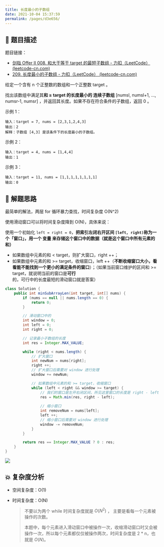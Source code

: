 ```yaml
---
title: 长度最小的子数组
date: 2021-10-04 15:37:59
permalink: /pages/d3e656/
---
```


## 📃 题目描述

题目链接：

- [剑指 Offer II 008. 和大于等于 target 的最短子数组 - 力扣（LeetCode） (leetcode-cn.com)](https://leetcode-cn.com/problems/2VG8Kg/)
- [209. 长度最小的子数组 - 力扣（LeetCode） (leetcode-cn.com)](https://leetcode-cn.com/problems/minimum-size-subarray-sum/)

给定一个含有 n 个正整数的数组和一个正整数 target 。

找出该数组中满足其**和 ≥ target 的长度最小的 连续子数组** [numsl, numsl+1, ..., numsr-1, numsr] ，并返回其长度。如果不存在符合条件的子数组，返回 0 。

示例 1：

```
输入：target = 7, nums = [2,3,1,2,4,3]
输出：2
解释：子数组 [4,3] 是该条件下的长度最小的子数组。
```

示例 2：

```
输入：target = 4, nums = [1,4,4]
输出：1
```

示例 3：

```
输入：target = 11, nums = [1,1,1,1,1,1,1,1]
输出：0
```

## 🔔 解题思路

最简单的解法，两层 for 循环暴力查找，时间复杂度 O(N^2)

使用滑动窗口可以将时间复杂度降到 O(N)，具体来说：

使用一个初始化 `left = right = 0`，**把索引左闭右开区间 `[left, right)`称为一个「窗口」，用一个 变量 来存储这个窗口中的数据（就是这个窗口中所有元素的和）**

- 如果数组中元素的和 < target，则扩大窗口，right ++；
- 如果数组中元素的和 >= target，收缩窗口，left ++（**不断收缩窗口大小，看看能不能找到一个更小的满足条件的窗口**）；（如果当前窗口维护的区间和  >= target，就说明当前的窗口是**可行**的，可行中的长度最短的滑动窗口就是答案）


```java
class Solution {
    public int minSubArrayLen(int target, int[] nums) {
        if (nums == null || nums.length == 0) {
            return 0;
        }

        // 滑动窗口中的
        int window = 0;
        int left = 0;
        int right = 0;

        // 记录最小子数组的长度
        int res = Integer.MAX_VALUE;

        while (right < nums.length) {
            // 扩大窗口
            int newNum = nums[right];
            right ++;
            // 扩大窗口后需要对 window 进行处理
            window += newNum;

            // 如果数组中元素的和 >= target，收缩窗口
            while (left < right && window >= target) {
                // 我们的窗口是左开右闭区间，所见这里窗口的长度是 right - left，不要 +1！
                res = Math.min(res, right - left);
                
                // 缩小窗口
                int removeNum = nums[left];
                left ++;
                // 缩小窗口后需要对 window 进行处理
                window -= removeNum;
            }
        }

        return res == Integer.MAX_VALUE ? 0 : res;
    }
}
```

![](https://cs-wiki.oss-cn-shanghai.aliyuncs.com/img/20211004160916.png)

## 💥 复杂度分析

- 空间复杂度：O(1)

- 时间复杂度：O(N)

  > 不要以为两个 while 时间复杂度就是 $O(N^2)$​​ ， 主要是看每一个元素被操作的次数。
  >
  > 本题中，每个元素进入滑动窗口中被操作一次，收缩滑动窗口时又会被操作一次，所以每个元素都仅仅被操作两次，时间复杂度是 2 * n，也就是 $O(N)$​​​。

